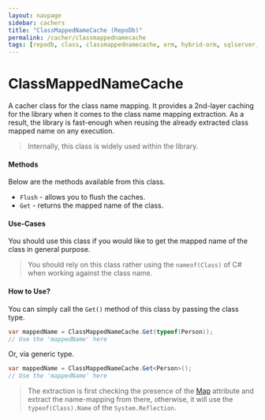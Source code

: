 ```yaml
---
layout: navpage
sidebar: cachers
title: "ClassMappedNameCache (RepoDb)"
permalink: /cacher/classmappednamecache
tags: [repodb, class, classmappednamecache, orm, hybrid-orm, sqlserver, sqlite, mysql, postgresql]
---
```


# ClassMappedNameCache

A cacher class for the class name mapping. It provides a 2nd-layer caching for the library when it comes to the class name mapping extraction. As a result, the library is fast-enough when reusing the already extracted class mapped name on any execution.

> Internally, this class is widely used within the library.

#### Methods

Below are the methods available from this class.

- `Flush` - allows you to flush the caches.
- `Get` - returns the mapped name of the class.
  
#### Use-Cases

You should use this class if you would like to get the mapped name of the class in general purpose.

> You should rely on this class rather using the `nameof(Class)` of C# when working against the class name.

#### How to Use?

You can simply call the `Get()` method of this class by passing the class type.

```csharp
var mappedName = ClassMappedNameCache.Get(typeof(Person));
// Use the 'mappedName' here
```

Or, via generic type.

```csharp
var mappedName = ClassMappedNameCache.Get<Person>();
// Use the 'mappedName' here
```

> The extraction is first checking the presence of the [Map](/attribute/map#class-mapping) attribute and extract the name-mapping from there, otherwise, it will use the `typeof(Class).Name` of the `System.Reflection`.
